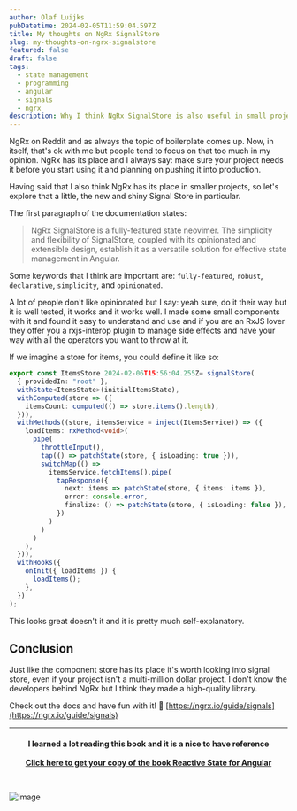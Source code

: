 ```yaml
---
author: Olaf Luijks
pubDatetime: 2024-02-05T11:59:04.597Z
title: My thoughts on NgRx SignalStore
slug: my-thoughts-on-ngrx-signalstore
featured: false
draft: false
tags:
  - state management
  - programming
  - angular
  - signals
  - ngrx
description: Why I think NgRx SignalStore is also useful in small projects
---
```


NgRx on Reddit and as always the topic of boilerplate comes up. Now, in itself, that's ok with me but people tend to focus on that too much in my opinion. NgRx has its place and I always say: make sure your project needs it before you start using it and planning on pushing it into production.

Having said that I also think NgRx has its place in smaller projects, so let's explore that a little, the new and shiny Signal Store in particular.

The first paragraph of the documentation states:

> NgRx SignalStore is a fully-featured state neovimer. The simplicity and flexibility of SignalStore, coupled with its opinionated and extensible design, establish it as a versatile solution for effective state management in Angular.

Some keywords that I think are important are: `fully-featured`, `robust`, `declarative`, `simplicity`, and `opinionated`.

A lot of people don't like opinionated but I say: yeah sure, do it their way but it is well tested, it works and it works well. I made some small components with it and found it easy to understand and use and if you are an RxJS lover they offer you a rxjs-interop plugin to manage side effects and have your way with all the operators you want to throw at it.

If we imagine a store for items, you could define it like so:

```ts
export const ItemsStore 2024-02-06T15:56:04.255Z= signalStore(
  { providedIn: "root" },
  withState<ItemsState>(initialItemsState),
  withComputed(store => ({
    itemsCount: computed(() => store.items().length),
  })),
  withMethods((store, itemsService = inject(ItemsService)) => ({
    loadItems: rxMethod<void>(
      pipe(
        throttleInput(),
        tap(() => patchState(store, { isLoading: true })),
        switchMap(() =>
          itemsService.fetchItems().pipe(
            tapResponse({
              next: items => patchState(store, { items: items }),
              error: console.error,
              finalize: () => patchState(store, { isLoading: false }),
            })
          )
        )
      )
    ),
  })),
  withHooks({
    onInit({ loadItems }) {
      loadItems();
    },
  })
);
```

This looks great doesn't it and it is pretty much self-explanatory.

## Conclusion

Just like the component store has its place it's worth looking into signal store, even if your project isn't a multi-million dollar project. I don't know the developers behind NgRx but I think they made a high-quality library.

Check out the docs and have fun with it! 🔗 [https://ngrx.io/guide/signals](https://ngrx.io/guide/signals)

---

<h4 style="text-align: center; padding-bottom: 26px;">
I learned a lot reading this book and it is a nice to have reference<br /><br />
  <a href="https://amzn.to/3T2txtL" target="_blank">Click here to get your copy of the book Reactive State for Angular</a>
</h4>

![image](@/assets/images/ngrx.jpg)
